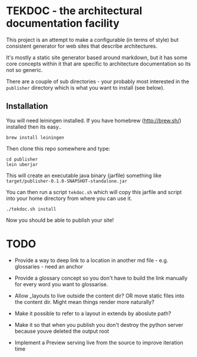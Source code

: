 # TEKDOC - the architectural documentation facility

This project is an attempt to make a configurable (in terms of style) but consistent generator for web sites that describe architectures.

It's mostly a static site generator based around markdown, but it has some core concepts within it that are specific to architecture documentation so its not so generic.

There are a couple of sub directories - your probably most interested in the `publisher` directory which is what you want to install (see below).

## Installation

You will need leiningen installed. If you have homebrew (http://brew.sh/) installed then its easy..

	brew install leiningen

Then clone this repo somewhere and type:

	cd publisher
	lein uberjar

This will create an executable java binary (jarfile) something like `target/publisher-0.1.0-SNAPSHOT-standalone.jar`

You can then run a script `tekdoc.sh` which will copy this jarfile and script into your home directory from where you can use it.

	./tekdoc.sh install

Now you should be able to publish your site!

# TODO

- Provide a way to deep link to a location in another md file - e.g. glossaries - need an anchor
- Provide a glossary concept so you don't have to build the link manually for every word you want to glossarise.
- Allow _layouts to live outside the content dir? OR move static files into the content dir. Might mean things render more naturally?
- Make it possible to refer to a layout in extends by aboslute path?

- Make it so that when you publish you don't destroy the python server because youve deleted the output root

- Implement a Preview serving live from the source to improve iteration time

